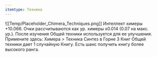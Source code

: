 ```yaml
---
itemtype: Техника
---
```

![[Temp/Placeholder_Chimera_Techniques.png]]
Интеллект химеры +10.066. Очки рассчитываются как ур. химеры x0.014 (0.07 на макс. ур.). После изучения Общей техники используется для ее улучшения. Примените здесь: Химера > Техника Синтез в Горне 3 Книг Общей техники дает 1 случайную Книгу. Есть шанс получить книгу более высокого ранга.
